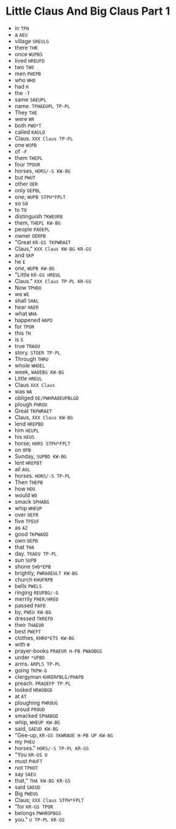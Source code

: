 # Little Claus And Big Claus Part 1

* in `TPH`
* a `AEU`
* village `SREULG`
* there `THR`
* once `WUPBS`
* lived `HREUFD`
* two `TWO`
* men `PHEPB`
* who `WHO`
* had `H`
* the `-T`
* same `SAEUPL`
* name. `TPHAEUPL TP-PL`
* They `THE`
* were `WR`
* both `PWO*T`
* called `KAULD`
* Claus. `XXX Claus TP-PL`
* one `WUPB`
* of `-F`
* them `THEPL`
* four `TPOUR`
* horses, `HORS/-S KW-BG`
* but `PWUT`
* other `OER`
* only `OEPBL`
* one; `WUPB STPH*FPLT`
* so `SO`
* to `TO`
* distinguish `TKWEURB`
* them, `THEPL KW-BG`
* people `PAOEPL`
* owner `OERPB`
* "Great `KR-GS TKPWRAET`
* Claus," `XXX Claus KW-BG KR-GS`
* and `SKP`
* he `E`
* one, `WUPB KW-BG`
* "Little `KR-GS HREUL`
* Claus." `XXX Claus TP-PL KR-GS`
* Now `TPHOU`
* we `WE`
* shall `SHAL`
* hear `HAER`
* what `WHA`
* happened `HAPD`
* for `TPOR`
* this `TH`
* is `S`
* true `TRAOU`
* story. `STOER TP-PL`
* Through `THRU`
* whole `WHOEL`
* week, `WAOEBG KW-BG`
* Little `HREUL`
* Claus `XXX Claus`
* was `WA`
* obliged `OE/PWHRAOEUPBLGD`
* plough `PHROU`
* Great `TKPWRAET`
* Claus, `XXX Claus KW-BG`
* lend `HREPBD`
* him `HEUPL`
* his `HEUS`
* horse; `HORS STPH*FPLT`
* on `OPB`
* Sunday, `SUPBD KW-BG`
* lent `HREPBT`
* all `AUL`
* horses. `HORS/-S TP-PL`
* Then `THEPB`
* how `HOU`
* would `WO`
* smack `SPHABG`
* whip `WHEUP`
* over `OEFR`
* five `TPEUF`
* as `AZ`
* good `TKPWAOD`
* own `OEPB`
* that `THA`
* day. `TKAEU TP-PL`
* sun `SUPB`
* shone `SHO*EPB`
* brightly, `PWRAOEULT KW-BG`
* church `KHUFRPB`
* bells `PWELS`
* ringing `REUPBG/-G`
* merrily `PHER/HREU`
* passed `PAFD`
* by, `PWEU KW-BG`
* dressed `TKREFD`
* their `THAEUR`
* best `PWEFT`
* clothes, `KHRO*ETS KW-BG`
* with `W`
* prayer-books `PRAEUR H-PB PWAOBGS`
* under `*UPBD`
* arms. `ARPLS TP-PL`
* going `TKPW-G`
* clergyman `KHRERPBLG/PHAPB`
* preach. `PRAOEFP TP-PL`
* looked `HRAOBGD`
* at `AT`
* ploughing `PHROUG`
* proud `PROUD`
* smacked `SPHABGD`
* whip, `WHEUP KW-BG`
* said, `SAEUD KW-BG`
* "Gee-up, `KR-GS SKWRAOE H-PB UP KW-BG`
* my `PHEU`
* horses." `HORS/-S TP-PL KR-GS`
* "You `KR-GS U`
* must `PHUFT`
* not `TPHOT`
* say `SAEU`
* that," `THA KW-BG KR-GS`
* said `SAEUD`
* Big `PWEUG`
* Claus; `XXX Claus STPH*FPLT`
* "for `KR-GS TPOR`
* belongs `PWHROPBGS`
* you." `U TP-PL KR-GS`
